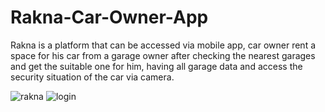 # Rakna-Car-Owner-App
Rakna is a platform that can be accessed via mobile app, car owner rent a space for his car from a garage owner after checking the nearest garages and get the suitable one for him, having all garage data and access the security situation of the car via camera.

![rakna](https://user-images.githubusercontent.com/35526918/66869301-667fc980-ef9f-11e9-8eff-8f8a25749708.png) ![login](https://user-images.githubusercontent.com/35526918/66869848-8663bd00-efa0-11e9-9853-e3cc51a70941.png)
